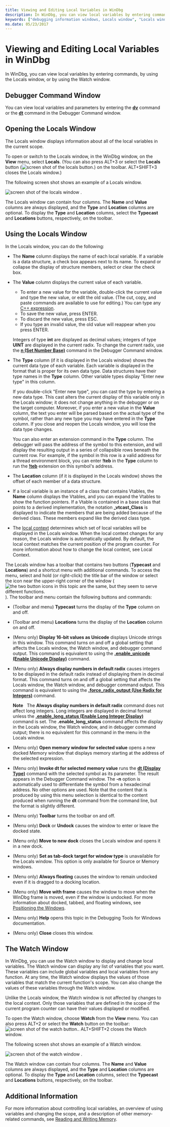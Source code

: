 ```yaml
---
title: Viewing and Editing Local Variables in WinDbg
description: In WinDbg, you can view local variables by entering commands, by using the Locals window, or by using the Watch window.
keywords: ["debugging information windows, Locals window", "Locals window", "memory, Locals window"]
ms.date: 05/23/2017
---
```


# Viewing and Editing Local Variables in WinDbg


In WinDbg, you can view local variables by entering commands, by using the Locals window, or by using the Watch window.

## <span id="Debugger_Command_Window"></span><span id="debugger_command_window"></span><span id="DEBUGGER_COMMAND_WINDOW"></span>Debugger Command Window


You can view local variables and parameters by entering the [**dv**](dv--display-local-variables-.md) command or the [**dt**](dt--display-type-.md) command in the Debugger Command window.

## <span id="ddk_locals_window_dbg"></span><span id="DDK_LOCALS_WINDOW_DBG"></span>Opening the Locals Window


The Locals window displays information about all of the local variables in the current scope.

To open or switch to the Locals window, in the WinDbg window, on the **View** menu, select **Locals**. (You can also press ALT+3 or select the **Locals** button (![screen shot of the locals button.](images/tblocal.png)) on the toolbar. ALT+SHIFT+3 closes the Locals window.)

The following screen shot shows an example of a Locals window.

![screen shot of the locals window .](images/window-locals.png)

The Locals window can contain four columns. The **Name** and **Value** columns are always displayed, and the **Type** and **Location** columns are optional. To display the **Type** and **Location** columns, select the **Typecast** and **Locations** buttons, respectively, on the toolbar.

## <span id="Using_the_Locals_Window"></span><span id="using_the_locals_window"></span><span id="USING_THE_LOCALS_WINDOW"></span>Using the Locals Window


In the Locals window, you can do the following:

-   The **Name** column displays the name of each local variable. If a variable is a data structure, a check box appears next to its name. To expand or collapse the display of structure members, select or clear the check box.

-   The **Value** column displays the current value of each variable.

    -   To enter a new value for the variable, double-click the current value and type the new value, or edit the old value. (The cut, copy, and paste commands are available to use for editing.) You can type any [C++ expression](c---numbers-and-operators.md).
    -   To save the new value, press ENTER.
    -   To discard the new value, press ESC.
    -   If you type an invalid value, the old value will reappear when you press ENTER.

    Integers of type **int** are displayed as decimal values; integers of type **UINT** are displayed in the current radix. To change the current radix, use the [**n (Set Number Base)**](n--set-number-base-.md) command in the Debugger Command window.

-   The **Type** column (if it is displayed in the Locals window) shows the current data type of each variable. Each variable is displayed in the format that is proper for its own data type. Data structures have their type names in the **Type** column. Other variable types display "Enter new type" in this column.

    If you double-click "Enter new type", you can cast the type by entering a new data type. This cast alters the current display of this variable only in the Locals window; it does not change anything in the debugger or on the target computer. Moreover, if you enter a new value in the **Value** column, the text you enter will be parsed based on the actual type of the symbol, rather than any new type you may have entered in the **Type** column. If you close and reopen the Locals window, you will lose the data type changes.

    You can also enter an extension command in the **Type** column. The debugger will pass the address of the symbol to this extension, and will display the resulting output in a series of collapsible rows beneath the current row. For example, if the symbol in this row is a valid address for a thread environment block, you can enter **!teb** in the **Type** column to run the [**!teb**](-teb.md) extension on this symbol's address.

-   The **Location** column (if it is displayed in the Locals window) shows the offset of each member of a data structure.

-   If a local variable is an instance of a class that contains Vtables, the **Name** column displays the Vtables, and you can expand the Vtables to show the function pointers. If a Vtable is contained in a base class that points to a derived implementation, the notation **\_vtcast\_Class** is displayed to indicate the members that are being added because of the derived class. These members expand like the derived class type.

-   The [local context](changing-contexts.md#local-context) determines which set of local variables will be displayed in the Locals window. When the local context changes for any reason, the Locals window is automatically updated. By default, the local context matches the current position of the program counter. For more information about how to change the local context, see Local Context.

The Locals window has a toolbar that contains two buttons (**Typecast** and **Locations**) and a shortcut menu with additional commands. To access the menu, select and hold (or right-click) the title bar of the window or select the icon near the upper-right corner of the window (![the two button icons in this topic are the same, but they seem to serve different functions.](images/window-locals-menu-icon.png)). The toolbar and menu contain the following buttons and commands:

-   (Toolbar and menu) **Typecast** turns the display of the **Type** column on and off.

-   (Toolbar and menu) **Locations** turns the display of the **Location** column on and off.

-   (Menu only) **Display 16-bit values as Unicode** displays Unicode strings in this window. This command turns on and off a global setting that affects the Locals window, the Watch window, and debugger command output. This command is equivalent to using the [**.enable\_unicode (Enable Unicode Display)**](-enable-unicode--enable-unicode-display-.md) command.

-   (Menu only) **Always display numbers in default radix** causes integers to be displayed in the default radix instead of displaying them in decimal format. This command turns on and off a global setting that affects the Locals window, the Watch window, and debugger command output. This command is equivalent to using the [**.force\_radix\_output (Use Radix for Integers)**](-force-radix-output--use-radix-for-integers-.md) command.

    **Note**   The **Always display numbers in default radix** command does not affect long integers. Long integers are displayed in decimal format unless the [**.enable\_long\_status (Enable Long Integer Display)**](-enable-long-status--enable-long-integer-display-.md) command is set. The **.enable\_long\_status** command affects the display in the Locals window, the Watch window, and in debugger command output; there is no equivalent for this command in the menu in the Locals window.

     

-   (Menu only) **Open memory window for selected value** opens a new docked Memory window that displays memory starting at the address of the selected expression.

-   (Menu only) **Invoke dt for selected memory value** runs the [**dt (Display Type)**](dt--display-type-.md) command with the selected symbol as its parameter. The result appears in the Debugger Command window. The **-n** option is automatically used to differentiate the symbol from a hexadecimal address. No other options are used. Note that the content that is produced by using this menu selection is identical to the content produced when running the **dt** command from the command line, but the format is slightly different.

-   (Menu only) **Toolbar** turns the toolbar on and off.

-   (Menu only) **Dock** or **Undock** causes the window to enter or leave the docked state.

-   (Menu only) **Move to new dock** closes the Locals window and opens it in a new dock.

-   (Menu only) **Set as tab-dock target for window type** is unavailable for the Locals window. This option is only available for Source or Memory windows.

-   (Menu only) **Always floating** causes the window to remain undocked even if it is dragged to a docking location.

-   (Menu only) **Move with frame** causes the window to move when the WinDbg frame is moved, even if the window is undocked. For more information about docked, tabbed, and floating windows, see [Positioning the Windows](positioning-the-windows.md).

-   (Menu only) **Help** opens this topic in the Debugging Tools for Windows documentation.

-   (Menu only) **Close** closes this window.

## <span id="ddk_debugging_bios_code_dbg"></span><span id="DDK_DEBUGGING_BIOS_CODE_DBG"></span>The Watch Window


In WinDbg, you can use the Watch window to display and change local variables. The Watch window can display any list of variables that you want. These variables can include global variables and local variables from any function. At any time, the Watch window displays the values of those variables that match the current function's scope. You can also change the values of these variables through the Watch window.

Unlike the Locals window, the Watch window is not affected by changes to the local context. Only those variables that are defined in the scope of the current program counter can have their values displayed or modified.

To open the Watch window, choose **Watch** from the **View** menu. You can also press ALT+2 or select the **Watch** button on the toolbar: ![screen shot of the watch button.](images/tbwatch.png). ALT+SHIFT+2 closes the Watch window.

The following screen shot shows an example of a Watch window.

![screen shot of the watch window .](images/window-watch.png)

The Watch window can contain four columns. The **Name** and **Value** columns are always displayed, and the **Type** and **Location** columns are optional. To display the **Type** and **Location** columns, select the **Typecast** and **Locations** buttons, respectively, on the toolbar.

## <span id="additional_information"></span><span id="ADDITIONAL_INFORMATION"></span>Additional Information


For more information about controlling local variables, an overview of using variables and changing the scope, and a description of other memory-related commands, see [Reading and Writing Memory](reading-and-writing-memory.md).

 

 





